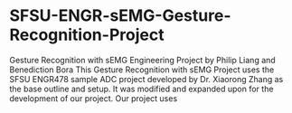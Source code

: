 # SFSU-ENGR-sEMG-Gesture-Recognition-Project
Gesture Recognition with sEMG Engineering Project by Philip Liang and Benediction Bora
This Gesture Recognition with sEMG Project uses the SFSU ENGR478 sample ADC project developed by Dr. Xiaorong Zhang as the base outline and setup. 
It was modified and expanded upon for the development of our project.
Our project uses 
